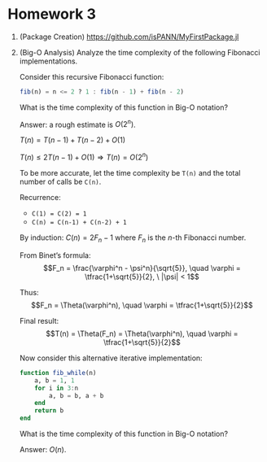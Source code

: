 # Homework 3

1. (Package Creation) https://github.com/isPANN/MyFirstPackage.jl

2. (Big-O Analysis) Analyze the time complexity of the following Fibonacci implementations.

    Consider this recursive Fibonacci function:
    ```julia
    fib(n) = n <= 2 ? 1 : fib(n - 1) + fib(n - 2)
    ```
    What is the time complexity of this function in Big-O notation?

    Answer: a rough estimate is $O(2^n)$.

    $T(n)=T(n-1)+T(n-2)+O(1)$

    $T(n)\le 2T(n-1)+O(1)\Rightarrow T(n)=O(2^n)$

    To be more accurate, let the time complexity be `T(n)` and the total number of calls be `C(n)`.

    Recurrence:
    - `C(1) = C(2) = 1`
    - `C(n) = C(n-1) + C(n-2) + 1`

    By induction:
    $C(n) = 2F_n - 1$
    where $F_n$ is the $n$-th Fibonacci number.

    From Binet’s formula:
    $$F_n = \frac{\varphi^n - \psi^n}{\sqrt{5}}, \quad 
    \varphi = \tfrac{1+\sqrt{5}}{2}, \ |\psi| < 1$$

    Thus:
    $$F_n = \Theta(\varphi^n), \quad \varphi = \tfrac{1+\sqrt{5}}{2}$$

    Final result:
    $$T(n) = \Theta(F_n) = \Theta(\varphi^n), \quad \varphi = \tfrac{1+\sqrt{5}}{2}$$

    Now consider this alternative iterative implementation:
    ```julia
    function fib_while(n)
        a, b = 1, 1
        for i in 3:n
            a, b = b, a + b
        end
        return b
    end
    ```
    What is the time complexity of this function in Big-O notation?

    Answer: $O(n)$.
